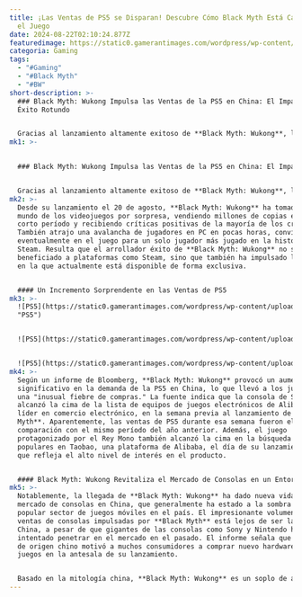 ```yaml
---
title: ¡Las Ventas de PS5 se Disparan! Descubre Cómo Black Myth Está Cambiando
  el Juego
date: 2024-08-22T02:10:24.877Z
featuredimage: https://static0.gamerantimages.com/wordpress/wp-content/uploads/wm/2024/08/ps5-the-destined-one-black-myth-wukong.jpg?q=49&fit=crop&w=1100&h=618&dpr=2
categoria: Gaming
tags:
  - "#Gaming"
  - "#Black Myth"
  - "#BW"
short-description: >-
  ### Black Myth: Wukong Impulsa las Ventas de la PS5 en China: El Impacto de un
  Éxito Rotundo


  Gracias al lanzamiento altamente exitoso de **Black Myth: Wukong**, la PS5 de Sony está experimentando un notable aumento en ventas en China. **Black Myth: Wukong**, desarrollado por el estudio chino Game Science, también está dis
mk1: >-
  

  ### Black Myth: Wukong Impulsa las Ventas de la PS5 en China: El Impacto de un Éxito Rotundo


  Gracias al lanzamiento altamente exitoso de **Black Myth: Wukong**, la PS5 de Sony está experimentando un notable aumento en ventas en China. **Black Myth: Wukong**, desarrollado por el estudio chino Game Science, también está disponible para jugar en PC, y se planea un lanzamiento en Xbox Series X/S en el futuro.
mk2: >-
  Desde su lanzamiento el 20 de agosto, **Black Myth: Wukong** ha tomado al
  mundo de los videojuegos por sorpresa, vendiendo millones de copias en un
  corto período y recibiendo críticas positivas de la mayoría de los críticos.
  También atrajo una avalancha de jugadores en PC en pocas horas, convirtiéndose
  eventualmente en el juego para un solo jugador más jugado en la historia de
  Steam. Resulta que el arrollador éxito de **Black Myth: Wukong** no solo ha
  beneficiado a plataformas como Steam, sino que también ha impulsado la consola
  en la que actualmente está disponible de forma exclusiva.


  #### Un Incremento Sorprendente en las Ventas de PS5
mk3: >-
  ![PS5](https://static0.gamerantimages.com/wordpress/wp-content/uploads/2024/08/sun-wukong-from-black-myth-wukong.jpg?q=49&fit=crop&w=750&h=422&dpr=2
  "PS5")


  ![PS5](https://static0.gamerantimages.com/wordpress/wp-content/uploads/2024/08/temple-meditation-spot-in-black-myth-wukong.jpg?q=49&fit=crop&w=750&h=422&dpr=2 "PS5")


  ![PS5](https://static0.gamerantimages.com/wordpress/wp-content/uploads/2020/08/Black-Myth-Wukong.jpg?q=70&fit=crop&w=750&h=422&dpr=1 "PS5")
mk4: >-
  Según un informe de Bloomberg, **Black Myth: Wukong** provocó un aumento
  significativo en la demanda de la PS5 en China, lo que llevó a los jugadores a
  una "inusual fiebre de compras." La fuente indica que la consola de Sony
  alcanzó la cima de la lista de equipos de juegos electrónicos de Alibaba,
  líder en comercio electrónico, en la semana previa al lanzamiento de **Black
  Myth**. Aparentemente, las ventas de PS5 durante esa semana fueron el doble en
  comparación con el mismo período del año anterior. Además, el juego
  protagonizado por el Rey Mono también alcanzó la cima en la búsqueda de temas
  populares en Taobao, una plataforma de Alibaba, el día de su lanzamiento, lo
  que refleja el alto nivel de interés en el producto.


  #### Black Myth: Wukong Revitaliza el Mercado de Consolas en un Entorno Tibio
mk5: >-
  Notablemente, la llegada de **Black Myth: Wukong** ha dado nueva vida al
  mercado de consolas en China, que generalmente ha estado a la sombra del más
  popular sector de juegos móviles en el país. El impresionante volumen de
  ventas de consolas impulsadas por **Black Myth** está lejos de ser la norma en
  China, a pesar de que gigantes de las consolas como Sony y Nintendo han
  intentado penetrar en el mercado en el pasado. El informe señala que el juego
  de origen chino motivó a muchos consumidores a comprar nuevo hardware de
  juegos en la antesala de su lanzamiento.


  Basado en la mitología china, **Black Myth: Wukong** es un soplo de aire fresco en el panorama de los videojuegos. Gracias a su representación del cuento clásico *Viaje al Oeste*, el juego ha cultivado rápidamente un gran seguimiento, especialmente en China. Habiendo superado a títulos como *Cyberpunk 2077* y *Elden Ring* en términos de jugadores concurrentes máximos en Steam, está cimentando gradualmente su lugar entre algunas de las experiencias de rol mejor valoradas. Con Game Science prometiendo actualizaciones y mejoras en la calidad general en futuras actualizaciones, será interesante ver cuánto tiempo puede **Black Myth: Wukong** mantener su actual cuota de jugadores.
---
```


